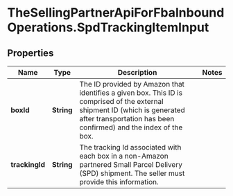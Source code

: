 # TheSellingPartnerApiForFbaInboundOperations.SpdTrackingItemInput

## Properties
Name | Type | Description | Notes
------------ | ------------- | ------------- | -------------
**boxId** | **String** | The ID provided by Amazon that identifies a given box. This ID is comprised of the external shipment ID (which is generated after transportation has been confirmed) and the index of the box. | 
**trackingId** | **String** | The tracking Id associated with each box in a non-Amazon partnered Small Parcel Delivery (SPD) shipment. The seller must provide this information. | 


